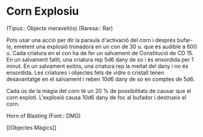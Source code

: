 # Corn Explosiu

(Tipus:: Objecte meravellós) (Raresa:: Rar)

Pots usar una acció per dir la paraula d'activació del corn i després bufar-lo, emetent una explosió tronadora en un con de 30 u. que és audible a 600 u. Cada criatura en el con ha de fer un salvament de Constitució de CD 15. En un salvament fallit, una criatura rep 5d6 dany de so i és ensordida per 1 minut. En un salvament exitós, una criatura rep la meitat del dany i no és ensordida. Les criatures i objectes fets de vidre o cristall tenen desavantatge en el salvament i reben 10d6 dany de so en comptes de 5d6.

Cada ús de la màgia del corn té un 20 % de possibilitats de causar que el corn exploti. L'explosió causa 10d6 dany de foc al bufador i destrueix el corn.

Horn of Blasting (Font:: DMG)

[[Objectes Màgics]]